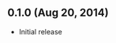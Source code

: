0.1.0 (Aug 20, 2014)
--------------------------------------------------------------------------------

- Initial release
